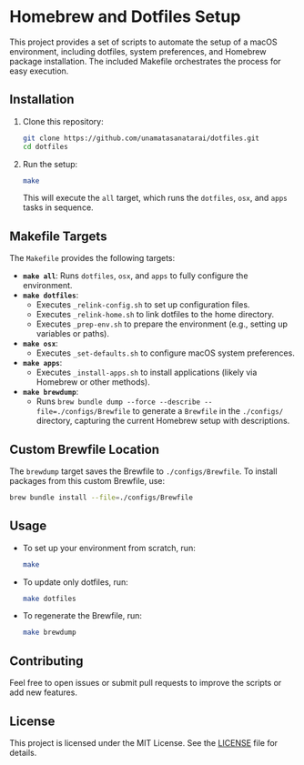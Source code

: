 # Homebrew and Dotfiles Setup

This project provides a set of scripts to automate the setup of a macOS environment, including dotfiles, system preferences, and Homebrew package installation. The included Makefile orchestrates the process for easy execution.

## Installation

1. Clone this repository:
   ```bash
   git clone https://github.com/unamatasanatarai/dotfiles.git
   cd dotfiles
   ```

2. Run the setup:
   ```bash
   make
   ```

   This will execute the `all` target, which runs the `dotfiles`, `osx`, and `apps` tasks in sequence.

## Makefile Targets

The `Makefile` provides the following targets:

- **`make all`**: Runs `dotfiles`, `osx`, and `apps` to fully configure the environment.
- **`make dotfiles`**:
  - Executes `_relink-config.sh` to set up configuration files.
  - Executes `_relink-home.sh` to link dotfiles to the home directory.
  - Executes `_prep-env.sh` to prepare the environment (e.g., setting up variables or paths).
- **`make osx`**:
  - Executes `_set-defaults.sh` to configure macOS system preferences.
- **`make apps`**:
  - Executes `_install-apps.sh` to install applications (likely via Homebrew or other methods).
- **`make brewdump`**:
  - Runs `brew bundle dump --force --describe --file=./configs/Brewfile` to generate a `Brewfile` in the `./configs/` directory, capturing the current Homebrew setup with descriptions.

## Custom Brewfile Location

The `brewdump` target saves the Brewfile to `./configs/Brewfile`. To install packages from this custom Brewfile, use:
```bash
brew bundle install --file=./configs/Brewfile
```

## Usage

- To set up your environment from scratch, run:
  ```bash
  make
  ```
- To update only dotfiles, run:
  ```bash
  make dotfiles
  ```
- To regenerate the Brewfile, run:
  ```bash
  make brewdump
  ```

## Contributing

Feel free to open issues or submit pull requests to improve the scripts or add new features.

## License

This project is licensed under the MIT License. See the [LICENSE](LICENSE) file for details.
